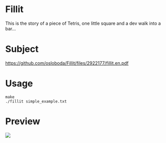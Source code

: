 # Fillit
This is the story of a piece of Tetris, one little square and a dev walk into a bar...

# Subject

  https://github.com/osloboda/Fillit/files/2922177/fillit.en.pdf

# Usage

```console
make
./fillit simple_example.txt
```
# Preview

<img src="https://user-images.githubusercontent.com/46044187/53683401-181c0400-3d09-11e9-9229-66e635a887e3.png"></img>

